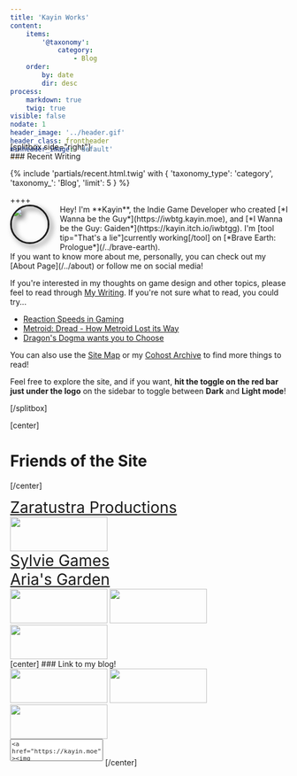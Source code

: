 ```yaml
---
title: 'Kayin Works'
content:
    items:
        '@taxonomy':
            category:
                - Blog
    order:
        by: date
        dir: desc
process:
    markdown: true
    twig: true
visible: false
nodate: 1
header_image: '../header.gif'
header_class: frontheader
minheader_image: 'default'
---
```


<div markdown="1" style="margin-top:-50px">
[splitbox side="right"]
<div class="frontside" markdown="1">
### Recent Writing

{% include 'partials/recent.html.twig' with { 'taxonomy_type': 'category', 'taxonomy_': 'Blog', 'limit': 5 } %}
</div>
++++
<br>
<div style="display:flex" markdown="1">
<div class="frontavatardiv"><img class="frontavatar" src="/etc/icons/kayin.png"></div>
<div markdown="1">Hey! I'm **Kayin**, the Indie Game Developer who created [*I Wanna be the Guy*](https://iwbtg.kayin.moe), and [*I Wanna be the Guy: Gaiden*](https://kayin.itch.io/iwbtgg). I'm [tool tip="That's a lie"]currently working[/tool] on [*Brave Earth: Prologue*](/../brave-earth).</div>
</div>
If you want to know more about me, personally, you can check out my [About Page](/../about) or follow me on social media!

If you're interested in my thoughts on game design and other topics, please feel to read through [My Writing](/../posts). If you're not sure what to read, you could try...

* [Reaction Speeds in Gaming](/../reactions)
* [Metroid: Dread - How Metroid Lost its Way](/../metroid-dread)
* [Dragon's Dogma wants you to Choose](/../dragons-dogma-wants-you-to-choose)

You can also use the [Site Map](/../other-projects/sitemap) or my [Cohost Archive](/../cohost) to find more things to read!

Feel free to explore the site, and if you want, **hit the toggle on the red bar just under the logo** on the sidebar to toggle between **Dark** <span markdown="1" onclick="
        document.getElementById('656ce704adc484ac544535745594cbc1').togglePopover();
        neo();"
    class="tooltip" title="AND a secret theme...">and<span markdown="1" id="656ce704adc484ac544535745594cbc1" class="tiptext" popover="auto"><em>(AND a secret theme...)</em></span></span> **Light mode**!

[/splitbox]

[center]
# Friends of the Site
[/center]

<div class="linkbox">
    <a href="https://zaratustra.itch.io/"><div style="background: url(links/zara.png); background-repeat: no-repeat;" class="box8831">Zaratustra Productions</div></a>
    <a href="https://surasshu.com/"><img class="img8831" src="links/surasshu.gif"></a>
    <a href="https://sylvie.website/"><div style="background: url(links/sylvie.png)" class="box8831">Sylvie Games</div></a>
    <a href="https://aria.garden/"><div style="background: url(links/aria.png)" class="box8831">Aria's Garden</div></a>
</div>
<div class="linkbox">
    <a href="https://blog.aurahack.jp/"><img class="img8831" src="links/aurahack.gif"></a>
    <a href="https://doodlemancy.com/"><img class="img8831" src="links/doodlemancy.png"></a>
    <a href="https://itsmelilyv.com/"><img class="img8831" src="https://itsmelilyv.com/assets/site_image/itsmelilyv_88x31.gif"></a>
</div>
[center]
### Link to my blog!
<div class="linkbox">
    <img class="img8831" src="links/iwasoncohost.gif">
    <img class="img8831" src="links/kayinworks.gif">
    <img class="img8831" src="links/debian.gif">
</div>
<textarea name="buttoncode" class="center" aria-label="Button code" style="color: #292929; resize: none;margin-top: 0px; font-size: 0.7rem; width: 168px; height: 40px; margin-bottom: 0.5rem;"><a href="https://kayin.moe"><img src="https://kayin.moe/links/kayinworks.gif"></a></textarea>
[/center]
</div>

<style>
    :root {
    --color-titlenubs: #a6222a;
    }

    html[data-theme="light"] {
    --color-bg: whitesmoke;
    --color-text: #1f1f1f;
    --color-title: #000000;
    --color-subhead: #7e0000;
    --color-link: #1579c7;
    --color-noticebg: #f4f8fa;
    --color-scroll: initial;
    --color-scroll2: initial;   
    }

    html[data-theme="pink"] {
    --color-titlenubs: #ca2630;  
    }
    
    .img8831 {
        width:176px;
        height:62;
        image-rendering: pixelated;
    }

    .box8831 {
        zoom: 2;
    }

    .box8831>span {
        filter: drop-shadow(1px 1px black);
    }

    .frontheader {
        mask-image: var(--front-gradiant);
        mask-image: linear-gradient(0deg, rgba(2,0,36,0) 0%, rgba(0,0,0,1) 10%, rgba(0,0,0,1) 100%) !important;
        height: 30em;
        padding-top: -10px;
        image-rendering: pixelated;
    }

    .frontheader[data-theme="light"] {
        mask-image: linear-gradient(0deg, rgba(2,0,36,0) 0%, rgba(0,0,0,1) 10%, rgba(0,0,0,1) 100%) !important;
    }

    .frontheader h2 {
        padding-top: 189px;
        font-size: 8em;
        color: #fff;
        font-family: Bitfont;
        word-spacing: -73px;
        filter: hue-rotate(var(--hue-rotate));
    }

    .frontheader h2::before {
        content: "[";
        color: var(--color-titlenubs); /* Make the opening bracket red */
    }

    .frontheader h2::after {
        content: "]";
        color: var(--color-titlenubs); /* Make the opening bracket red */
    }

    .frontside {
        width: 100%;
        display: block;
        text-align: left;
    }

    .frontavatar {
        float: left;
        border-radius: 5em;
        height: 110px;
        border-width: 3px;
        border-style: solid;
        margin: -11px 11px 10px 0px;
        filter: drop-shadow(5px 5px 5px #000A);
    }

    .frontavatardiv {
        min-width: 130px; 
    }

    @media (max-width:1199px) {
        .frontavatar {
            width: 65px;
            height: 65px;
            margin-top: 0px;
        }

        .frontavatardiv {
            min-width: 90px; 
        }
    }
</style>
